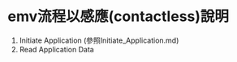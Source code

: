 # emv流程以感應(contactless)說明 #  
1.  Initiate Application (參照Initiate_Application.md)
2.  Read Application Data
